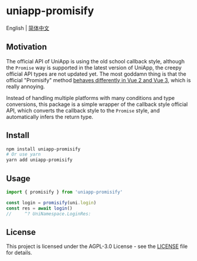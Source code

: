 # uniapp-promisify

English | [简体中文](./README.zh-CN.md)

## Motivation

The official API of UniApp is using the old school callback style, although the `Promise` way is supported in the latest version of UniApp, the creepy official API types are not updated yet. The most goddamn thing is that the official "Promisify" method [behaves differently in Vue 2 and Vue 3](https://uniapp.dcloud.net.cn/api/#vue-2-%E5%92%8C-vue-3-%E7%9A%84-api-promise-%E5%8C%96), which is really annoying.

Instead of handling multiple platforms with many conditions and type conversions, this package is a simple wrapper of the callback style official API, which converts the callback style to the `Promise` style, and automatically infers the return type.

## Install

```bash
npm install uniapp-promisify
# Or use yarn
yarn add uniapp-promisify
```

## Usage

```ts
import { promisify } from 'uniapp-promisify'

const login = promisify(uni.login)
const res = await login()
//     ^? UniNamespace.LoginRes: 
```

## License

This project is licensed under the AGPL-3.0 License - see the [LICENSE](./LICENSE) file for details.
